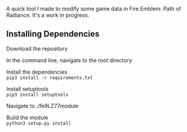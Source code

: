 A quick tool I made to modify some game data in Fire Emblem: Path of Radiance.
It's a work in progress.

## Installing Dependencies
Download the repository

In the command line, navigate to the root directory

Install the dependencies  
`pip3 install -r requirements.txt`

Install setuptools  
`pip3 install setuptools`

Navigate to ./fe9LZ77module

Build the module  
`python3 setup.py install`
